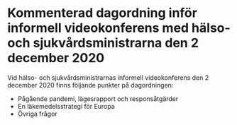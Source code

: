 # Kommenterad dagordning inför informell videokonferens med hälso- och sjukvårdsministrarna den 2 december 2020

Vid hälso\- och sjukvårdsministrarnas informell videokonferens
den 2 december 2020 finns följande punkter på dagordningen:

* Pågående pandemi, lägesrapport och responsåtgärder
* En läkemedelsstrategi för Europa
* Övriga frågor
